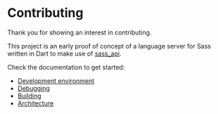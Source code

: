 # Contributing

Thank you for showing an interest in contributing.

This project is an early proof of concept of a language server for Sass written in Dart to make use of [sass_api](https://pub.dev/packages/sass_api).

Check the documentation to get started:

- [Development environment](./docs/contributing/development-environment.md)
- [Debugging](./docs/contributing/debugging.md)
- [Building](./docs/contributing/building.md)
- [Architecture](./docs/contributing/architecture.md)
